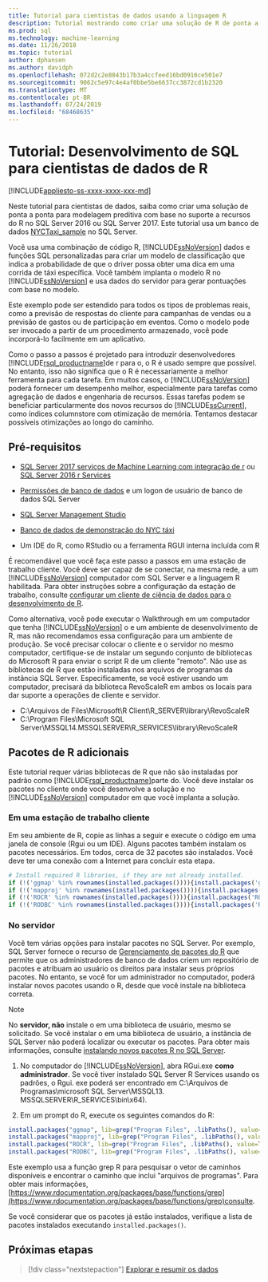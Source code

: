 ```yaml
---
title: Tutorial para cientistas de dados usando a linguagem R
description: Tutorial mostrando como criar uma solução de R de ponta a ponta para análise no banco de dados.
ms.prod: sql
ms.technology: machine-learning
ms.date: 11/26/2018
ms.topic: tutorial
author: dphansen
ms.author: davidph
ms.openlocfilehash: 072d2c2e8843b17b3a4ccfeed16bd0916ce501e7
ms.sourcegitcommit: 9062c5e97c4e4af0bbe5be6637cc3872cd1b2320
ms.translationtype: MT
ms.contentlocale: pt-BR
ms.lasthandoff: 07/24/2019
ms.locfileid: "68468635"
---
```

# <a name="tutorial-sql-development-for-r-data-scientists"></a>Tutorial: Desenvolvimento de SQL para cientistas de dados de R
[!INCLUDE[appliesto-ss-xxxx-xxxx-xxx-md](../../includes/appliesto-ss-xxxx-xxxx-xxx-md.md)]

Neste tutorial para cientistas de dados, saiba como criar uma solução de ponta a ponta para modelagem preditiva com base no suporte a recursos do R no SQL Server 2016 ou SQL Server 2017. Este tutorial usa um banco de dados [NYCTaxi_sample](demo-data-nyctaxi-in-sql.md) no SQL Server. 

Você usa uma combinação de código R, [!INCLUDE[ssNoVersion](../../includes/ssnoversion-md.md)] dados e funções SQL personalizadas para criar um modelo de classificação que indica a probabilidade de que o driver possa obter uma dica em uma corrida de táxi específica. Você também implanta o modelo R no [!INCLUDE[ssNoVersion](../../includes/ssnoversion-md.md)] e usa dados do servidor para gerar pontuações com base no modelo.

Este exemplo pode ser estendido para todos os tipos de problemas reais, como a previsão de respostas do cliente para campanhas de vendas ou a previsão de gastos ou de participação em eventos. Como o modelo pode ser invocado a partir de um procedimento armazenado, você pode incorporá-lo facilmente em um aplicativo.

Como o passo a passos é projetado para introduzir desenvolvedores [!INCLUDE[rsql_productname](../../includes/rsql-productname-md.md)]de r para o, o R é usado sempre que possível. No entanto, isso não significa que o R é necessariamente a melhor ferramenta para cada tarefa. Em muitos casos, o [!INCLUDE[ssNoVersion](../../includes/ssnoversion-md.md)] poderá fornecer um desempenho melhor, especialmente para tarefas como agregação de dados e engenharia de recursos.  Essas tarefas podem se beneficiar particularmente dos novos recursos do [!INCLUDE[ssCurrent](../../includes/sscurrent-md.md)], como índices columnstore com otimização de memória. Tentamos destacar possíveis otimizações ao longo do caminho.

## <a name="prerequisites"></a>Pré-requisitos

+ [SQL Server 2017 serviços de Machine Learning com integração de r](../install/sql-machine-learning-services-windows-install.md#verify-installation) ou [SQL Server 2016 r Services](../install/sql-r-services-windows-install.md)

+ [Permissões de banco de dados](../security/user-permission.md) e um logon de usuário de banco de dados SQL Server

+ [SQL Server Management Studio](https://docs.microsoft.com/sql/ssms/download-sql-server-management-studio-ssms)

+ [Banco de dados de demonstração do NYC táxi](demo-data-nyctaxi-in-sql.md)

+ Um IDE do R, como RStudio ou a ferramenta RGUI interna incluída com R

É recomendável que você faça este passo a passos em uma estação de trabalho cliente. Você deve ser capaz de se conectar, na mesma rede, a um [!INCLUDE[ssNoVersion](../../includes/ssnoversion-md.md)] computador com SQL Server e a linguagem R habilitada. Para obter instruções sobre a configuração da estação de trabalho, consulte [configurar um cliente de ciência de dados para o desenvolvimento de R](../r/set-up-a-data-science-client.md).

Como alternativa, você pode executar o Walkthrough em um computador que tenha [!INCLUDE[ssNoVersion](../../includes/ssnoversion-md.md)] o e um ambiente de desenvolvimento de R, mas não recomendamos essa configuração para um ambiente de produção. Se você precisar colocar o cliente e o servidor no mesmo computador, certifique-se de instalar um segundo conjunto de bibliotecas do Microsoft R para enviar o script R de um cliente "remoto". Não use as bibliotecas de R que estão instaladas nos arquivos de programas da instância SQL Server. Especificamente, se você estiver usando um computador, precisará da biblioteca RevoScaleR em ambos os locais para dar suporte a operações de cliente e servidor.

+ C:\Arquivos de Files\Microsoft\R Client\R_SERVER\library\RevoScaleR 
+ C:\Program Files\Microsoft SQL Server\MSSQL14.MSSQLSERVER\R_SERVICES\library\RevoScaleR

<a name="add-packages"></a>

## <a name="additional-r-packages"></a>Pacotes de R adicionais

Este tutorial requer várias bibliotecas de R que não são instaladas por padrão como [!INCLUDE[rsql_productname](../../includes/rsql-productname-md.md)]parte do. Você deve instalar os pacotes no cliente onde você desenvolve a solução e no [!INCLUDE[ssNoVersion](../../includes/ssnoversion-md.md)] computador em que você implanta a solução.

### <a name="on-a-client-workstation"></a>Em uma estação de trabalho cliente

Em seu ambiente de R, copie as linhas a seguir e execute o código em uma janela de console (Rgui ou um IDE). Alguns pacotes também instalam os pacotes necessários. Em todos, cerca de 32 pacotes são instalados. Você deve ter uma conexão com a Internet para concluir esta etapa.
    
  ```R
  # Install required R libraries, if they are not already installed.
  if (!('ggmap' %in% rownames(installed.packages()))){install.packages('ggmap')}
  if (!('mapproj' %in% rownames(installed.packages()))){install.packages('mapproj')}
  if (!('ROCR' %in% rownames(installed.packages()))){install.packages('ROCR')}
  if (!('RODBC' %in% rownames(installed.packages()))){install.packages('RODBC')}
  ```

### <a name="on-the-server"></a>No servidor

Você tem várias opções para instalar pacotes no SQL Server. Por exemplo, SQL Server fornece o recurso de [Gerenciamento de pacotes do R](../r/install-additional-r-packages-on-sql-server.md) que permite que os administradores de banco de dados criem um repositório de pacotes e atribuam ao usuário os direitos para instalar seus próprios pacotes. No entanto, se você for um administrador no computador, poderá instalar novos pacotes usando o R, desde que você instale na biblioteca correta.

> [!NOTE]
> No **servidor, não** instale o em uma biblioteca de usuário, mesmo se solicitado. Se você instalar o em uma biblioteca de usuário, a instância de SQL Server não poderá localizar ou executar os pacotes. Para obter mais informações, consulte [instalando novos pacotes R no SQL Server](../r/install-additional-r-packages-on-sql-server.md).

1. No computador do [!INCLUDE[ssNoVersion](../../includes/ssnoversion-md.md)], abra RGui.exe **como administrador**.  Se você tiver instalado SQL Server R Services usando os padrões, o Rgui. exe poderá ser encontrado em C:\Arquivos de Programas\microsoft SQL Server\MSSQL13. MSSQLSERVER\R_SERVICES\bin\x64).

2. Em um prompt do R, execute os seguintes comandos do R:
  
  ```R
  install.packages("ggmap", lib=grep("Program Files", .libPaths(), value=TRUE)[1])
  install.packages("mapproj", lib=grep("Program Files", .libPaths(), value=TRUE)[1])
  install.packages("ROCR", lib=grep("Program Files", .libPaths(), value=TRUE)[1])
  install.packages("RODBC", lib=grep("Program Files", .libPaths(), value=TRUE)[1])
  ```
  Este exemplo usa a função grep R para pesquisar o vetor de caminhos disponíveis e encontrar o caminho que inclui "arquivos de programas". Para obter mais informações, [https://www.rdocumentation.org/packages/base/functions/grep](https://www.rdocumentation.org/packages/base/functions/grep)consulte.

  Se você considerar que os pacotes já estão instalados, verifique a lista de pacotes instalados executando `installed.packages()`.

## <a name="next-steps"></a>Próximas etapas

> [!div class="nextstepaction"]
> [Explorar e resumir os dados](walkthrough-view-and-summarize-data-using-r.md)
